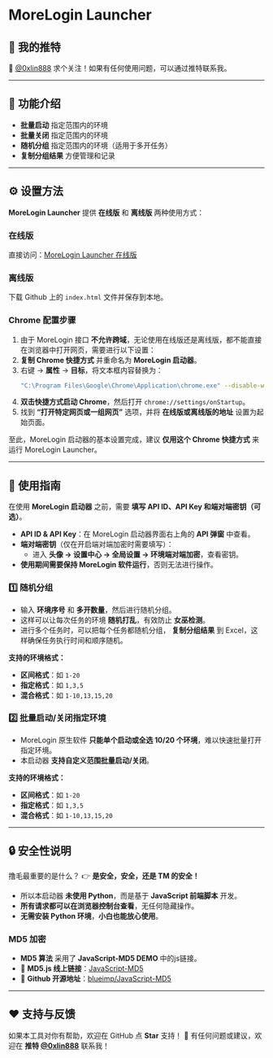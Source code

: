 # MoreLogin Launcher

## 📢 我的推特
🔗 [@0xlin888](https://twitter.com/0xlin888) 求个关注！如果有任何使用问题，可以通过推特联系我。

---

## 🚀 功能介绍
- **批量启动** 指定范围内的环境
- **批量关闭** 指定范围内的环境
- **随机分组** 指定范围内的环境（适用于多开任务）
- **复制分组结果** 方便管理和记录

---

## ⚙️ 设置方法
**MoreLogin Launcher** 提供 **在线版** 和 **离线版** 两种使用方式：

### **在线版**
直接访问：[MoreLogin Launcher 在线版](https://ludekuai.cc/tools/morelogin_launcher/)

### **离线版**
下载 Github 上的 `index.html` 文件并保存到本地。

### **Chrome 配置步骤**
1. 由于 MoreLogin 接口 **不允许跨域**，无论使用在线版还是离线版，都不能直接在浏览器中打开网页，需要进行以下设置：
2. **复制 Chrome 快捷方式** 并重命名为 **MoreLogin 启动器**。
3. 右键 -> **属性** -> **目标**，将文本框内容替换为：
   ```sh
   "C:\Program Files\Google\Chrome\Application\chrome.exe" --disable-web-security --user-data-dir="C:\MoreLoginLauncher"
   ```
4. **双击快捷方式启动 Chrome**，然后打开 `chrome://settings/onStartup`。
5. 找到 **“打开特定网页或一组网页”** 选项，并将 **在线版或离线版的地址** 设置为起始页面。

至此，MoreLogin 启动器的基本设置完成，建议 **仅用这个 Chrome 快捷方式** 来运行 MoreLogin Launcher。

---

## 📌 使用指南

在使用 **MoreLogin 启动器** 之前，需要 **填写 API ID、API Key 和端对端密钥（可选）**。

- **API ID & API Key**：在 MoreLogin 启动器界面右上角的 **API 弹窗** 中查看。
- **端对端密钥**（仅在开启端对端加密时需要填写）：
  - 进入 **头像 -> 设置中心 -> 全局设置 -> 环境端对端加密**，查看密钥。
- **使用期间需要保持 MoreLogin 软件运行**，否则无法进行操作。

### **1️⃣ 随机分组**
- 输入 **环境序号** 和 **多开数量**，然后进行随机分组。
- 这样可以让每次任务的环境 **随机打乱**，有效防止 **女巫检测**。
- 进行多个任务时，可以把每个任务都随机分组， **复制分组结果** 到 Excel，这样确保任务执行时间和顺序随机。

**支持的环境格式：**
- **区间格式**：如 `1-20`
- **指定格式**：如 `1,3,5`
- **混合格式**：如 `1-10,13,15,20`

### **2️⃣ 批量启动/关闭指定环境**
- MoreLogin 原生软件 **只能单个启动或全选 10/20 个环境**，难以快速批量打开指定环境。
- 本启动器 **支持自定义范围批量启动/关闭**。

**支持的环境格式：**
- **区间格式**：如 `1-20`
- **指定格式**：如 `1,3,5`
- **混合格式**：如 `1-10,13,15,20`

---

## 🔒 安全性说明
撸毛最重要的是什么？
👉 **是安全，安全，还是 TM 的安全！**

- 所以本启动器 **未使用 Python**，而是基于 **JavaScript 前端脚本** 开发。
- **所有请求都可以在浏览器控制台查看**，无任何隐藏操作。
- **无需安装 Python 环境**，**小白也能放心使用**。

### **MD5 加密**
- **MD5 算法** 采用了 **JavaScript-MD5 DEMO** 中的js链接。
- 🔗 **MD5.js 线上链接**：[JavaScript-MD5](https://blueimp.github.io/JavaScript-MD5/js/md5.js)
- 📌 **Github 开源地址**：[blueimp/JavaScript-MD5](https://github.com/blueimp/JavaScript-MD5)

---

## ❤️ 支持与反馈
如果本工具对你有帮助，欢迎在 GitHub 点 **Star** 支持！
📢 有任何问题或建议，欢迎在 **推特 [@0xlin888](https://twitter.com/0xlin888)** 联系我！

